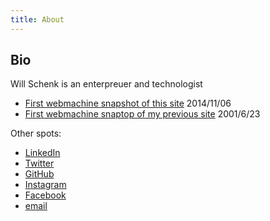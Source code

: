 ```yaml
---
title: About
---
```


## Bio

Will Schenk is an enterpreuer and technologist


- [First webmachine snapshot of this site](https://web.archive.org/web/20141106152456/http://willschenk.com/) 2014/11/06
- [First webmachine snaptop of my previous site](https://web.archive.org/web/20010623085038/http://www.sublimeguile.com/) 2001/6/23


Other spots:

- [LinkedIn](https://www.linkedin.com/in/will-schenk-420266/)
- [Twitter](https://twitter.com/wschenk)
- [GitHub](https://github.com/wschenk)
- [Instagram](https://www.instagram.com/wschenk/)
- [Facebook](https://www.facebook.com/will.schenk)
- [email](mailto:wschenk@gmail.com)